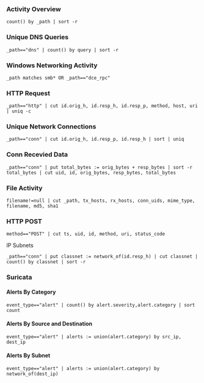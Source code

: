 ### Activity Overview
```
count() by _path | sort -r
```

### Unique DNS Queries
```
_path=="dns" | count() by query | sort -r
```

### Windows Networking Activity
```
_path matches smb* OR _path=="dce_rpc"
```
### HTTP Request
```
_path=="http" | cut id.orig_h, id.resp_h, id.resp_p, method, host, uri | uniq -c
```
### Unique Network Connections
```
_path=="conn" | cut id.orig_h, id.resp_p, id.resp_h | sort | uniq
```
### Conn Recevied Data
```
_path=="conn" | put total_bytes := orig_bytes + resp_bytes | sort -r total_bytes | cut uid, id, orig_bytes, resp_bytes, total_bytes
```

### File Activity
```
filename!=null | cut _path, tx_hosts, rx_hosts, conn_uids, mime_type, filename, md5, sha1
```
### HTTP POST
```
method=="POST" | cut ts, uid, id, method, uri, status_code
```
IP Subnets
```
_path=="conn" | put classnet := network_of(id.resp_h) | cut classnet | count() by classnet | sort -r
 ```
### Suricata
#### Alerts By Category
```
event_type=="alert" | count() by alert.severity,alert.category | sort count
```
#### Alerts By Source and Destination
```
event_type=="alert" | alerts := union(alert.category) by src_ip, dest_ip
```
#### Alerts By Subnet
```
event_type=="alert" | alerts := union(alert.category) by network_of(dest_ip)
```
